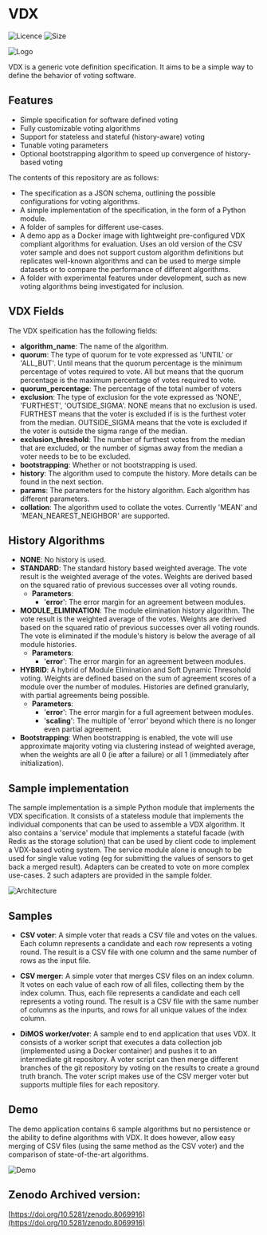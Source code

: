 # VDX
![Licence](https://img.shields.io/github/license/EcePanos/vdx) ![Size](https://img.shields.io/github/languages/code-size/EcePanos/vdx)

![Logo](logo_vdx.drawio.png)

VDX is a generic vote definition specification. It aims to be a simple way to define the behavior of voting software.

## Features

- Simple specification for software defined voting
- Fully customizable voting algorithms
- Support for stateless and stateful (history-aware) voting
- Tunable voting parameters
- Optional bootstrapping algorithm to speed up convergence of history-based voting

The contents of this repository are as follows:

- The specification as a JSON schema, outlining the possible configurations for voting algorithms.
- A simple implementation of the specification, in the form of a Python module.
- A folder of samples for different use-cases.
- A demo app as a Docker image with lightweight pre-configured VDX compliant algorithms for evaluation. Uses an old version of the CSV voter sample and does not support custom algorithm definitions but replicates well-known algorithms and can be used to merge simple datasets or to compare the performance of different algorithms.
- A folder with experimental features under development, such as new voting algorithms being investigated for inclusion.

## VDX Fields

The VDX speification has the following fields:

- **algorithm_name**: The name of the algorithm.
- **quorum**: The type of quorum for te vote expressed as 'UNTIL' or 'ALL_BUT'. Until means that the quorum percentage is the minimum percentage of votes required to vote. All but means that the quorum percentage is the maximum percentage of votes required to vote.
- **quorum_percentage**: The percentage of the total number of voters
- **exclusion**: The type of exclusion for the vote expressed as 'NONE', 'FURTHEST', 'OUTSIDE_SIGMA'. NONE means that no exclusion is used. FURTHEST means that the voter is excluded if is is the furthest voter from the median. OUTSIDE_SIGMA means that the vote is excluded if the voter is outside the sigma range of the median.
- **exclusion_threshold**: The number of furthest votes from the median that are excluded, or the number of sigmas away from the median a voter needs to be to be excluded.
- **bootstrapping**: Whether or not bootstrapping is used.
- **history**: The algorithm used to compute the history. More details can be found in the next section.
- **params**: The parameters for the history algorithm. Each algorithm has different parameters.
- **collation**: The algorithm used to collate the votes. Currently 'MEAN' and 'MEAN_NEAREST_NEIGHBOR' are supported.

## History Algorithms

- **NONE**: No history is used.
- **STANDARD**: The standard history based weighted average. The vote result is the weighted average of the votes. Weights are derived based on the squared ratio of previous successes over all voting rounds.
    - **Parameters**: 
        - '**error**': The error margin for an agreement between modules. 
- **MODULE_ELIMINATION**: The module elimination history algorithm. The vote result is the weighted average of the votes. Weights are derived based on the squared ratio of previous successes over all voting rounds. The vote is eliminated if the module's history is below the average of all module histories.
    - **Parameters**: 
        - '**error**': The error margin for an agreement between modules. 
- **HYBRID**: A hybrid of Module Elimination and Soft Dynamic Thresohold voting. Weights are defined based on the sum of agreement scores of a module over the number of modules. Histories are defined granularly, with partial agreements being possible.
    - **Parameters**: 
        - '**error**': The error margin for a full agreement between modules. 
        - '**scaling**': The multiple of 'error' beyond which there is no longer even partial agreement.
- **Bootstrapping**: When bootstrapping is enabled, the vote will use approximate majority voting via clustering instead of weighted average, when the weights are all 0 (ie after a failure) or all 1 (immediately after initialization). 

## Sample implementation

The sample implementation is a simple Python module that implements the VDX specification. It consists of a stateless module that implements the individual components that can be used to assemble a VDX algorithm. It also contains a 'service' module that implements a stateful facade (with Redis as the storage solution) that can be used by client code to implement a VDX-based voting system. The service module alone is enough to be used for single value voting (eg for submitting the values of sensors to get back a merged result). Adapters can be created to vote on more complex use-cases. 2 such adapters are provided in the sample folder.

![Architecture](/vdx.drawio.png)
## Samples

- **CSV voter**: A simple voter that reads a CSV file and votes on the values. Each column represents a candidate and each row represents a voting round. The result is a CSV file with one column and the same number of rows as the input file.

- **CSV merger**: A simple voter that merges CSV files on an index column. It votes on each value of each row of all files, collecting them by the index column. Thus, each file represents a candidate and each cell represents a voting round. The result is a CSV file with the same number of columns as the inpurts, and rows for all unique values of the index column.

- **DiMOS worker/voter**: A sample end to end application that uses VDX. It consists of a worker script that executes a data collection job (implemented using a Docker container) and pushes it to an intermediate git repository. A voter script can then merge different branches of the git repository by voting on the results to create a ground truth branch. The voter script makes use of the CSV merger voter but supports multiple files for each repository.

## Demo

The demo application contains 6 sample algorithms but no persistence or the ability to define algorithms with VDX. It does however, allow easy merging of CSV files (using the same method as the CSV voter) and the comparison of state-of-the-art algorithms.

![Demo](/demo.png)

## Zenodo Archived version:
[https://doi.org/10.5281/zenodo.8069916](https://doi.org/10.5281/zenodo.8069916)
